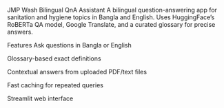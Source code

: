JMP Wash Bilingual QnA Assistant
A bilingual question-answering app for sanitation and hygiene topics in Bangla and English. Uses HuggingFace’s RoBERTa QA model, Google Translate, and a curated glossary for precise answers.

Features
Ask questions in Bangla or English

Glossary-based exact definitions

Contextual answers from uploaded PDF/text files

Fast caching for repeated queries

Streamlit web interface
